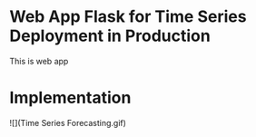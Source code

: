 # Web App Flask for Time Series Deployment in Production

This is web app 

# Implementation
![](Time Series Forecasting.gif)
